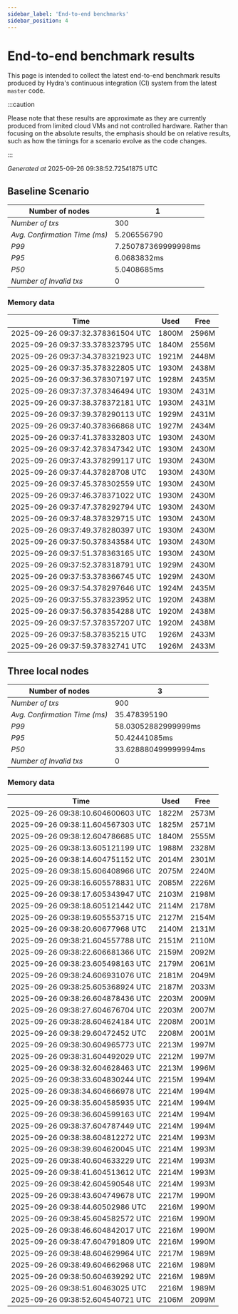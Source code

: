 ```yaml
--- 
sidebar_label: 'End-to-end benchmarks' 
sidebar_position: 4 
--- 
```


# End-to-end benchmark results 

This page is intended to collect the latest end-to-end benchmark  results produced by Hydra's continuous integration (CI) system from  the latest `master` code.

:::caution

Please note that these results are approximate  as they are currently produced from limited cloud VMs and not controlled hardware.  Rather than focusing on the absolute results,   the emphasis should be on relative results,  such as how the timings for a scenario evolve as the code changes.

:::

_Generated at_  2025-09-26 09:38:52.72541875 UTC


## Baseline Scenario



| Number of nodes |  1 | 
| -- | -- |
| _Number of txs_ | 300 |
| _Avg. Confirmation Time (ms)_ | 5.206556790 |
| _P99_ | 7.250787369999998ms |
| _P95_ | 6.0683832ms |
| _P50_ | 5.0408685ms |
| _Number of Invalid txs_ | 0 |
      

### Memory data 

 | Time | Used | Free | 
|------------------------------------|------|------|
 | 2025-09-26 09:37:32.378361504 UTC | 1800M | 2596M | 
 | 2025-09-26 09:37:33.378323795 UTC | 1840M | 2556M | 
 | 2025-09-26 09:37:34.378321923 UTC | 1921M | 2448M | 
 | 2025-09-26 09:37:35.378322805 UTC | 1930M | 2438M | 
 | 2025-09-26 09:37:36.378307197 UTC | 1928M | 2435M | 
 | 2025-09-26 09:37:37.378346494 UTC | 1930M | 2431M | 
 | 2025-09-26 09:37:38.378372181 UTC | 1930M | 2431M | 
 | 2025-09-26 09:37:39.378290113 UTC | 1929M | 2431M | 
 | 2025-09-26 09:37:40.378366868 UTC | 1927M | 2434M | 
 | 2025-09-26 09:37:41.378332803 UTC | 1930M | 2430M | 
 | 2025-09-26 09:37:42.378347342 UTC | 1930M | 2430M | 
 | 2025-09-26 09:37:43.378299117 UTC | 1930M | 2430M | 
 | 2025-09-26 09:37:44.37828708 UTC | 1930M | 2430M | 
 | 2025-09-26 09:37:45.378302559 UTC | 1930M | 2430M | 
 | 2025-09-26 09:37:46.378371022 UTC | 1930M | 2430M | 
 | 2025-09-26 09:37:47.378292794 UTC | 1930M | 2430M | 
 | 2025-09-26 09:37:48.378329715 UTC | 1930M | 2430M | 
 | 2025-09-26 09:37:49.378280397 UTC | 1930M | 2430M | 
 | 2025-09-26 09:37:50.378343584 UTC | 1930M | 2430M | 
 | 2025-09-26 09:37:51.378363165 UTC | 1930M | 2430M | 
 | 2025-09-26 09:37:52.378318791 UTC | 1929M | 2430M | 
 | 2025-09-26 09:37:53.378366745 UTC | 1929M | 2430M | 
 | 2025-09-26 09:37:54.378297646 UTC | 1924M | 2435M | 
 | 2025-09-26 09:37:55.378323952 UTC | 1920M | 2438M | 
 | 2025-09-26 09:37:56.378354288 UTC | 1920M | 2438M | 
 | 2025-09-26 09:37:57.378357207 UTC | 1920M | 2438M | 
 | 2025-09-26 09:37:58.37835215 UTC | 1926M | 2433M | 
 | 2025-09-26 09:37:59.37832741 UTC | 1926M | 2433M | 


## Three local nodes



| Number of nodes |  3 | 
| -- | -- |
| _Number of txs_ | 900 |
| _Avg. Confirmation Time (ms)_ | 35.478395190 |
| _P99_ | 58.03052882999999ms |
| _P95_ | 50.42441085ms |
| _P50_ | 33.628880499999994ms |
| _Number of Invalid txs_ | 0 |
      

### Memory data 

 | Time | Used | Free | 
|------------------------------------|------|------|
 | 2025-09-26 09:38:10.604600603 UTC | 1822M | 2573M | 
 | 2025-09-26 09:38:11.604567303 UTC | 1825M | 2571M | 
 | 2025-09-26 09:38:12.604786685 UTC | 1840M | 2555M | 
 | 2025-09-26 09:38:13.605121199 UTC | 1988M | 2328M | 
 | 2025-09-26 09:38:14.604751152 UTC | 2014M | 2301M | 
 | 2025-09-26 09:38:15.606408966 UTC | 2075M | 2240M | 
 | 2025-09-26 09:38:16.605578831 UTC | 2085M | 2226M | 
 | 2025-09-26 09:38:17.605343947 UTC | 2103M | 2198M | 
 | 2025-09-26 09:38:18.605121442 UTC | 2114M | 2178M | 
 | 2025-09-26 09:38:19.605553715 UTC | 2127M | 2154M | 
 | 2025-09-26 09:38:20.60677968 UTC | 2140M | 2131M | 
 | 2025-09-26 09:38:21.604557788 UTC | 2151M | 2110M | 
 | 2025-09-26 09:38:22.606681366 UTC | 2159M | 2092M | 
 | 2025-09-26 09:38:23.605498163 UTC | 2179M | 2061M | 
 | 2025-09-26 09:38:24.606931076 UTC | 2181M | 2049M | 
 | 2025-09-26 09:38:25.605368924 UTC | 2187M | 2033M | 
 | 2025-09-26 09:38:26.604878436 UTC | 2203M | 2009M | 
 | 2025-09-26 09:38:27.604676704 UTC | 2203M | 2007M | 
 | 2025-09-26 09:38:28.604624184 UTC | 2208M | 2001M | 
 | 2025-09-26 09:38:29.60472452 UTC | 2208M | 2001M | 
 | 2025-09-26 09:38:30.604965773 UTC | 2213M | 1997M | 
 | 2025-09-26 09:38:31.604492029 UTC | 2212M | 1997M | 
 | 2025-09-26 09:38:32.604628463 UTC | 2213M | 1996M | 
 | 2025-09-26 09:38:33.604830244 UTC | 2215M | 1994M | 
 | 2025-09-26 09:38:34.604666978 UTC | 2214M | 1994M | 
 | 2025-09-26 09:38:35.604585935 UTC | 2214M | 1994M | 
 | 2025-09-26 09:38:36.604599163 UTC | 2214M | 1994M | 
 | 2025-09-26 09:38:37.604787449 UTC | 2214M | 1994M | 
 | 2025-09-26 09:38:38.604812272 UTC | 2214M | 1993M | 
 | 2025-09-26 09:38:39.604620045 UTC | 2214M | 1993M | 
 | 2025-09-26 09:38:40.604633229 UTC | 2214M | 1993M | 
 | 2025-09-26 09:38:41.604513612 UTC | 2214M | 1993M | 
 | 2025-09-26 09:38:42.604590548 UTC | 2214M | 1993M | 
 | 2025-09-26 09:38:43.604749678 UTC | 2217M | 1990M | 
 | 2025-09-26 09:38:44.60502986 UTC | 2216M | 1990M | 
 | 2025-09-26 09:38:45.604582572 UTC | 2216M | 1990M | 
 | 2025-09-26 09:38:46.604842017 UTC | 2216M | 1990M | 
 | 2025-09-26 09:38:47.604791809 UTC | 2216M | 1990M | 
 | 2025-09-26 09:38:48.604629964 UTC | 2217M | 1989M | 
 | 2025-09-26 09:38:49.604662968 UTC | 2216M | 1989M | 
 | 2025-09-26 09:38:50.604639292 UTC | 2216M | 1989M | 
 | 2025-09-26 09:38:51.60463025 UTC | 2216M | 1989M | 
 | 2025-09-26 09:38:52.604540721 UTC | 2106M | 2099M | 


